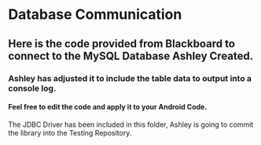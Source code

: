 # Database Communication

## Here is the code provided from Blackboard to connect to the MySQL Database Ashley Created.
### Ashley has adjusted it to include the table data to output into a console log.
#### Feel free to edit the code and apply it to your Android Code.

The JDBC Driver has been included in this folder, Ashley is going to commit the library into the Testing Repository.
